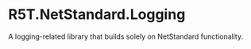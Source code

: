 # R5T.NetStandard.Logging
A logging-related library that builds solely on NetStandard functionality.
